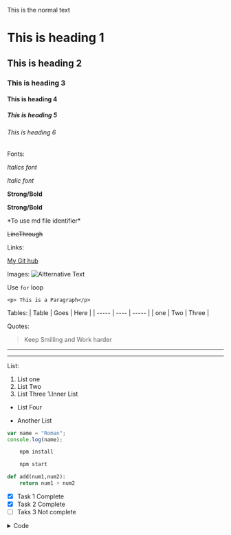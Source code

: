 <!-- 
    -> Lightweight markup language with a plain text formating syntax
    -> Can be converted into HTML/XHTML and other formates
    -> it's main purpose is readability and ease of use

    *) What is it used for?
        1) Readme Files(Github,etc)
        2) Forum & Blog Posts
        3) Used In Many Static Site Generators

    *) Some things you can format
        1) Headings
        2) Lists
        3) Emphasis
        4) Links
        5) Blocks of Code
        6) Images
        7) Blockquotes
        8) Horizontal Rules
 -->

This is the normal text

# This is heading 1

## This is heading 2

### This is heading 3

#### This is heading 4

##### This is heading 5

###### This is heading 6

Fonts:

_Italics font_

*Italic font*

**Strong/Bold**

__Strong/Bold__

\*To use md file identifier\*

~~LineThrough~~

Links:

<!-- [<desc>](<link>)  -->

[My Git hub](https://github.com/RomanOjha-git "Hover")

Images:
![Altternative Text](https://cdn.pixabay.com/photo/2015/04/23/22/00/tree-736885__480.jpg "Hover")

Use `for` loop



<!-- Inline Code Block -->
`<p> This is a Paragraph</p>`

Tables:
| Table | Goes | Here  |
| ----- | ---- | ----- |
| one   | Two  | Three |

Quotes:
>Keep Smilling and Work harder

<!-- Horizental line -->
---
___

List:
1. List one
2. List Two
3. List Three
   1.Inner List

<!-- Unorderd list -->
- List Four 

* Another List

<!-- Github  Markdown-->
<!-- Code Blocks -->

<!-- if you want to use a actual code or the programming language like javascript then just right which programming language that you want to write in here-->

```javascript
var name = "Roman";
console.log(name);
```


```bash
    npm install

    npm start
```

```python
def add(num1,num2):
    return num1 + num2
```

<!-- Task Lists -->
* [x] Task 1 Complete
* [x] Task 2 Complete
* [ ] Taks 3 Not complete 

<!-- you can convert markdown to html by using online converter  -->

<!-- Toggle Code -->
<details>
<summary>Code</summary>

```javascript
var name = "Roman";
console.log(name);
```
</details>

